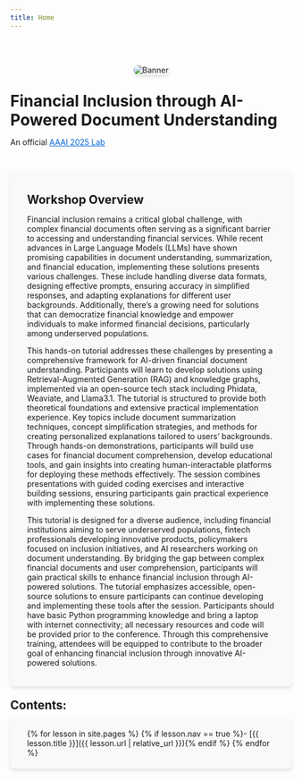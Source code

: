 ```yaml
---
title: Home
---
```


<style>
.content-card {
  background-color: #f8f9fa;
  border-radius: 8px;
  padding: 20px 30px;
  margin-top: 10px;
  box-shadow: 0 4px 6px rgba(0, 0, 0, 0.1);
}
.site-banner {
  margin-bottom: 30px;
  text-align: center;
}
.banner-image {
  max-width: 100%;
  height: auto;
  box-shadow: 0 4px 6px rgba(0, 0, 0, 0.1);
  border-radius: 8px;
}

h1, h2, h3 {
  margin-top: 1em;
  margin-bottom: 0.5em;
}
a {
  color: #0366d6;
}
.content-card ul {
  padding-left: 20px;
}
/* Custom TOC styling */
.toc {
  background: none;
  border: none;
  box-shadow: none;
  padding: 0;
}
.toc ul {
  list-style-type: none;
  padding-left: 10px;
}
.toc ul li {
  margin-bottom: 10px;
  position: relative;
  margin-left: -25px;
}
.toc ul li::before {
  content: "→";
  position: absolute;
  left: -30px; 
  color: #0366d6;
}
.toc ul li a {
  text-decoration: none;
  color: #0366d6;
}
.toc ul li a:hover {
  text-decoration: underline;
}
</style>

<br><br>

<div class="site-banner">
  <img src="{{ '/images/aaai-fidu-banner.jpg' | relative_url }}" alt="Banner" class="banner-image">
</div>

# Financial Inclusion through AI-Powered Document Understanding

An official [AAAI 2025 Lab](https://aaai.org/conference/aaai/aaai-25/tutorial-and-lab-list/#LQ04)


<br>

<div class="content-card" markdown="1">

## Workshop Overview

Financial inclusion remains a critical global challenge, with complex financial documents often serving as a significant barrier to accessing and understanding financial services. While recent advances in Large Language Models (LLMs) have shown promising capabilities in document understanding, summarization, and financial education, implementing these solutions presents various challenges. These include handling diverse data formats, designing effective prompts, ensuring accuracy in simplified responses, and adapting explanations for different user backgrounds. Additionally, there’s a growing need for solutions that can democratize financial knowledge and empower individuals to make informed financial decisions, particularly among underserved populations.

This hands-on tutorial addresses these challenges by presenting a comprehensive framework for AI-driven financial document understanding. Participants will learn to develop solutions using Retrieval-Augmented Generation (RAG) and knowledge graphs, implemented via an open-source tech stack including Phidata, Weaviate, and Llama3.1. The tutorial is structured to provide both theoretical foundations and extensive practical implementation experience. Key topics include document summarization techniques, concept simplification strategies, and methods for creating personalized explanations tailored to users’ backgrounds. Through hands-on demonstrations, participants will build use cases for financial document comprehension, develop educational tools, and gain insights into creating human-interactable platforms for deploying these methods effectively. The session combines presentations with guided coding exercises and interactive building sessions, ensuring participants gain practical experience with implementing these solutions.

This tutorial is designed for a diverse audience, including financial institutions aiming to serve underserved populations, fintech professionals developing innovative products, policymakers focused on inclusion initiatives, and AI researchers working on document understanding. By bridging the gap between complex financial documents and user comprehension, participants will gain practical skills to enhance financial inclusion through AI-powered solutions. The tutorial emphasizes accessible, open-source solutions to ensure participants can continue developing and implementing these tools after the session. Participants should have basic Python programming knowledge and bring a laptop with internet connectivity; all necessary resources and code will be provided prior to the conference. Through this comprehensive training, attendees will be equipped to contribute to the broader goal of enhancing financial inclusion through innovative AI-powered solutions.

</div>

## Contents:
<div class="content-card" markdown="1">

<div class="toc" markdown="1">
{% for lesson in site.pages %}
{% if lesson.nav == true %}- [{{ lesson.title }}]({{ lesson.url | relative_url }}){% endif %}
{% endfor %}
</div>
</div>

